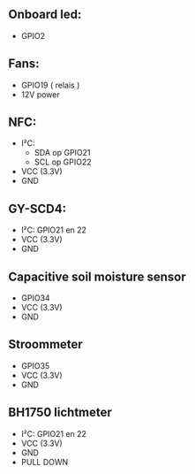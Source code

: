 ## Onboard led: 
- GPIO2

## Fans:
- GPIO19 ( relais )
- 12V power

## NFC:
- I²C:
  - SDA op GPIO21
  - SCL op GPIO22
- VCC (3.3V)
- GND
  
## GY-SCD4:
- I²C: GPIO21 en 22
- VCC (3.3V)
- GND
  
## Capacitive soil moisture sensor
- GPIO34
- VCC (3.3V)
- GND
  
## Stroommeter
- GPIO35
- VCC (3.3V)
- GND

## BH1750 lichtmeter
- I²C: GPIO21 en 22
- VCC (3.3V)
- GND
- PULL DOWN
  

